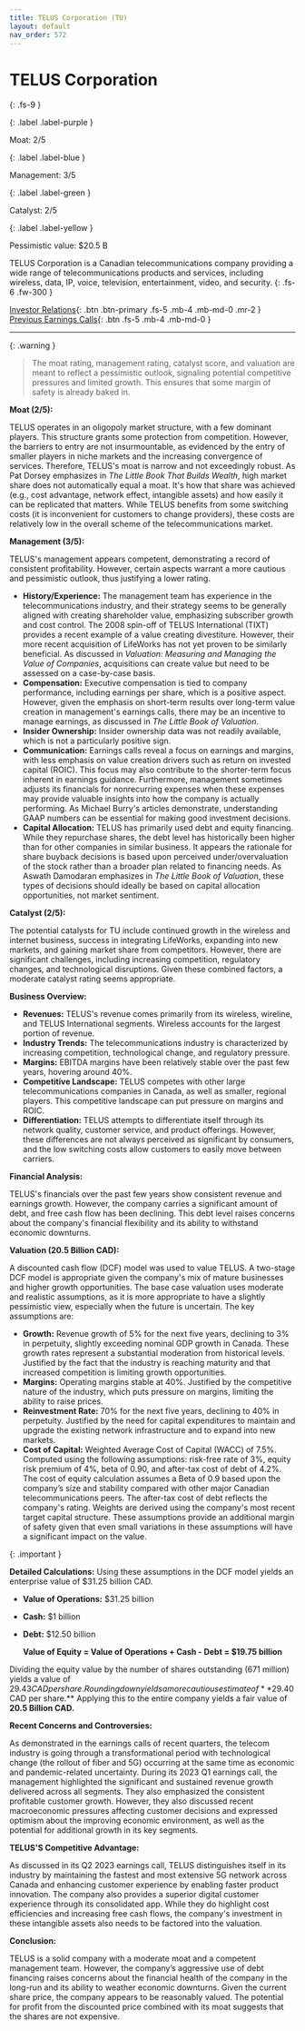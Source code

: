 ```yaml
---
title: TELUS Corporation (TU)
layout: default
nav_order: 572
---
```


# TELUS Corporation
{: .fs-9 }

{: .label .label-purple }

Moat: 2/5

{: .label .label-blue }

Management: 3/5

{: .label .label-green }

Catalyst: 2/5

{: .label .label-yellow }

Pessimistic value: $20.5 B

TELUS Corporation is a Canadian telecommunications company providing a wide range of telecommunications products and services, including wireless, data, IP, voice, television, entertainment, video, and security.
{: .fs-6 .fw-300 }

[Investor Relations](https://www.google.com/search?q=TU+investor+relations){: .btn .btn-primary .fs-5 .mb-4 .mb-md-0 .mr-2 }
[Previous Earnings Calls](https://discountingcashflows.com/company/TU/transcripts/){: .btn .fs-5 .mb-4 .mb-md-0 }

---

{: .warning } 
>The moat rating, management rating, catalyst score, and valuation are meant to reflect a pessimistic outlook, signaling potential competitive pressures and limited growth. This ensures that some margin of safety is already baked in.


**Moat (2/5):**

TELUS operates in an oligopoly market structure, with a few dominant players. This structure grants some protection from competition. However, the barriers to entry are not insurmountable, as evidenced by the entry of smaller players in niche markets and the increasing convergence of services.  Therefore, TELUS's moat is narrow and not exceedingly robust. As Pat Dorsey emphasizes in *The Little Book That Builds Wealth*, high market share does not automatically equal a moat. It's how that share was achieved (e.g., cost advantage, network effect, intangible assets) and how easily it can be replicated that matters. While TELUS benefits from some switching costs (it is inconvenient for customers to change providers), these costs are relatively low in the overall scheme of the telecommunications market. 

**Management (3/5):**

TELUS's management appears competent, demonstrating a record of consistent profitability. However, certain aspects warrant a more cautious and pessimistic outlook, thus justifying a lower rating.

* **History/Experience:**  The management team has experience in the telecommunications industry, and their strategy seems to be generally aligned with creating shareholder value, emphasizing subscriber growth and cost control. The 2008 spin-off of TELUS International (TIXT) provides a recent example of a value creating divestiture. However, their more recent acquisition of LifeWorks has not yet proven to be similarly beneficial. As discussed in *Valuation: Measuring and Managing the Value of Companies*, acquisitions can create value but need to be assessed on a case-by-case basis.
* **Compensation:** Executive compensation is tied to company performance, including earnings per share, which is a positive aspect. However, given the emphasis on short-term results over long-term value creation in management's earnings calls, there may be an incentive to manage earnings, as discussed in *The Little Book of Valuation*.
* **Insider Ownership:** Insider ownership data was not readily available, which is not a particularly positive sign. 
* **Communication:**  Earnings calls reveal a focus on earnings and margins, with less emphasis on value creation drivers such as return on invested capital (ROIC). This focus may also contribute to the shorter-term focus inherent in earnings guidance. Furthermore, management sometimes adjusts its financials for nonrecurring expenses when these expenses may provide valuable insights into how the company is actually performing. As Michael Burry's articles demonstrate, understanding GAAP numbers can be essential for making good investment decisions.  
* **Capital Allocation:** TELUS has primarily used debt and equity financing.  While they repurchase shares, the debt level has historically been higher than for other companies in similar business. It appears the rationale for share buyback decisions is based upon perceived under/overvaluation of the stock rather than a broader plan related to financing needs. As Aswath Damodaran emphasizes in *The Little Book of Valuation*, these types of decisions should ideally be based on capital allocation opportunities, not market sentiment.

**Catalyst (2/5):**

The potential catalysts for TU include continued growth in the wireless and internet business, success in integrating LifeWorks, expanding into new markets, and gaining market share from competitors. However, there are significant challenges, including increasing competition, regulatory changes, and technological disruptions. Given these combined factors, a moderate catalyst rating seems appropriate.

**Business Overview:**

* **Revenues:** TELUS's revenue comes primarily from its wireless, wireline, and TELUS International segments. Wireless accounts for the largest portion of revenue.
* **Industry Trends:** The telecommunications industry is characterized by increasing competition, technological change, and regulatory pressure.
* **Margins:** EBITDA margins have been relatively stable over the past few years, hovering around 40%.
* **Competitive Landscape:** TELUS competes with other large telecommunications companies in Canada, as well as smaller, regional players.  This competitive landscape can put pressure on margins and ROIC.
* **Differentiation:** TELUS attempts to differentiate itself through its network quality, customer service, and product offerings.  However, these differences are not always perceived as significant by consumers, and the low switching costs allow customers to easily move between carriers.

**Financial Analysis:**

TELUS's financials over the past few years show consistent revenue and earnings growth. However, the company carries a significant amount of debt, and free cash flow has been declining.  This debt level raises concerns about the company's financial flexibility and its ability to withstand economic downturns. 

**Valuation (20.5 Billion CAD):**

A discounted cash flow (DCF) model was used to value TELUS. A two-stage DCF model is appropriate given the company's mix of mature businesses and higher growth opportunities. The base case valuation uses moderate and realistic assumptions, as it is more appropriate to have a slightly pessimistic view, especially when the future is uncertain.  The key assumptions are:


* **Growth:** Revenue growth of 5% for the next five years, declining to 3% in perpetuity, slightly exceeding nominal GDP growth in Canada.  These growth rates represent a substantial moderation from historical levels. Justified by the fact that the industry is reaching maturity and that increased competition is limiting growth opportunities. 
* **Margins:** Operating margins stable at 40%. Justified by the competitive nature of the industry, which puts pressure on margins, limiting the ability to raise prices.
* **Reinvestment Rate:** 70% for the next five years, declining to 40% in perpetuity.  Justified by the need for capital expenditures to maintain and upgrade the existing network infrastructure and to expand into new markets.  
* **Cost of Capital:**  Weighted Average Cost of Capital (WACC) of 7.5%.  Computed using the following assumptions: risk-free rate of 3%, equity risk premium of 4%, beta of 0.90, and after-tax cost of debt of 4.2%.  The cost of equity calculation assumes a Beta of 0.9 based upon the company’s size and stability compared with other major Canadian telecommunications peers. The after-tax cost of debt reflects the company's rating. Weights are derived using the company's most recent target capital structure. These assumptions provide an additional margin of safety given that even small variations in these assumptions will have a significant impact on the value.

{: .important }

**Detailed Calculations:**
Using these assumptions in the DCF model yields an enterprise value of $31.25 billion CAD.

*   **Value of Operations:** $31.25 billion
*   **Cash:** $1 billion
*   **Debt:** $12.50 billion

    **Value of Equity = Value of Operations + Cash - Debt = $19.75 billion**

Dividing the equity value by the number of shares outstanding (671 million) yields a value of $29.43 CAD per share.  Rounding down yields a more cautious estimate of **$29.40 CAD per share.** Applying this to the entire company yields a fair value of **20.5 Billion CAD.**

**Recent Concerns and Controversies:**

As demonstrated in the earnings calls of recent quarters, the telecom industry is going through a transformational period with technological change (the rollout of fiber and 5G) occurring at the same time as economic and pandemic-related uncertainty. During its 2023 Q1 earnings call, the management highlighted the significant and sustained revenue growth delivered across all segments. They also emphasized the consistent profitable customer growth. However, they also discussed recent macroeconomic pressures affecting customer decisions and expressed optimism about the improving economic environment, as well as the potential for additional growth in its key segments.

**TELUS'S Competitive Advantage:**

As discussed in its Q2 2023 earnings call, TELUS distinguishes itself in its industry by maintaining the fastest and most extensive 5G network across Canada and enhancing customer experience by enabling faster product innovation. The company also provides a superior digital customer experience through its consolidated app. While they do highlight cost efficiencies and increasing free cash flows, the company's investment in these intangible assets also needs to be factored into the valuation.

**Conclusion:**

TELUS is a solid company with a moderate moat and a competent management team. However, the company’s aggressive use of debt financing raises concerns about the financial health of the company in the long-run and its ability to weather economic downturns.  Given the current share price, the company appears to be reasonably valued. The potential for profit from the discounted price combined with its moat suggests that the shares are not expensive.